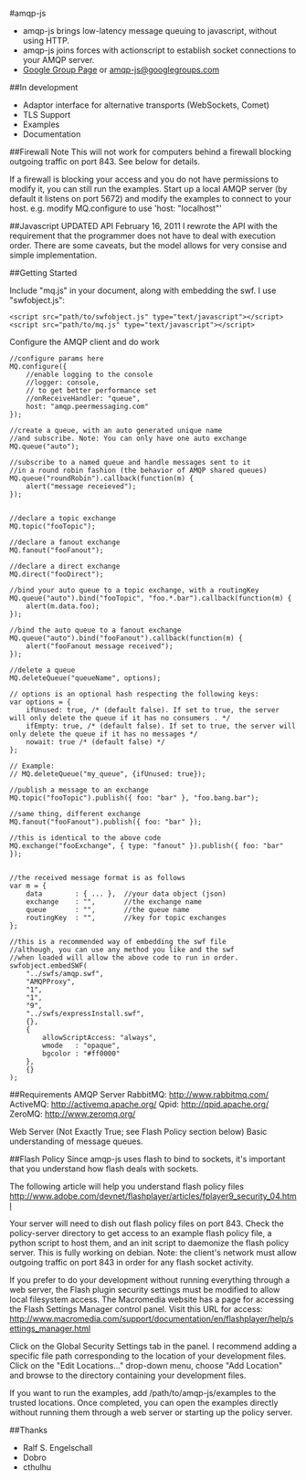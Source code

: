 #amqp-js

* amqp-js brings low-latency message queuing to javascript, without using HTTP.
* amqp-js joins forces with actionscript to establish socket connections to your AMQP server.
* [Google Group Page](http://groups.google.com/group/amqp-js) or amqp-js@googlegroups.com

##In development
* Adaptor interface for alternative transports (WebSockets, Comet)
* TLS Support
* Examples
* Documentation

##Firewall Note
This will not work for computers behind a firewall blocking outgoing traffic on port 843.  See below for details.

If a firewall is blocking your access and you do not have permissions to modify it, you can still run the examples.
Start up a local AMQP server (by default it listens on port 5672) and modify the examples to connect to your host.
e.g. modify MQ.configure to use 'host: "localhost"'

##Javascript UPDATED API February 16, 2011
I rewrote the API with the requirement that the
programmer does not have to deal with execution order.  There are some caveats,
but the model allows for very consise and simple implementation.


##Getting Started

Include "mq.js" in your document, along with embedding the swf.  I use "swfobject.js":

	<script src="path/to/swfobject.js" type="text/javascript"></script>
	<script src="path/to/mq.js" type="text/javascript"></script>

Configure the AMQP client and do work


	//configure params here
	MQ.configure({
		//enable logging to the console
		//logger: console,
		// to get better performance set
		//onReceiveHandler: "queue",
		host: "amqp.peermessaging.com"
	});

	//create a queue, with an auto generated unique name
	//and subscribe. Note: You can only have one auto exchange
	MQ.queue("auto");

	//subscribe to a named queue and handle messages sent to it
	//in a round robin fashion (the behavior of AMQP shared queues)
	MQ.queue("roundRobin").callback(function(m) {
		alert("message receieved");
	});

	
	//declare a topic exchange
	MQ.topic("fooTopic");
	
	//declare a fanout exchange
	MQ.fanout("fooFanout");
	
	//declare a direct exchange
	MQ.direct("fooDirect");
	
	//bind your auto queue to a topic exchange, with a routingKey
	MQ.queue("auto").bind("fooTopic", "foo.*.bar").callback(function(m) {
		alert(m.data.foo);
	});
	
	//bind the auto queue to a fanout exchange
	MQ.queue("auto").bind("fooFanout").callback(function(m) {
		alert("fooFanout message received");
	});

	//delete a queue
	MQ.deleteQueue("queueName", options);

	// options is an optional hash respecting the following keys:
	var options = {
		ifUnused: true, /* (default false). If set to true, the server will only delete the queue if it has no consumers . */
		ifEmpty: true, /* (default false). If set to true, the server will only delete the queue if it has no messages */
		nowait: true /* (default false) */
	};

	// Example:
	// MQ.deleteQueue("my_queue", {ifUnused: true});

	//publish a message to an exchange
	MQ.topic("fooTopic").publish({ foo: "bar" }, "foo.bang.bar");

	//same thing, different exchange
	MQ.fanout("fooFanout").publish({ foo: "bar" });
	
	//this is identical to the above code
	MQ.exchange("fooExchange", { type: "fanout" }).publish({ foo: "bar" });
	
	
	//the received message format is as follows
	var m = {
		data		: { ... }, 	//your data object (json)
		exchange	: "", 		//the exchange name
		queue		: "",		//the queue name
		routingKey	: "",		//key for topic exchanges
	};
	
	//this is a recommended way of embedding the swf file
	//although, you can use any method you like and the swf
	//when loaded will allow the above code to run in order.
	swfobject.embedSWF(
		"../swfs/amqp.swf",
		"AMQPProxy",
		"1",
		"1",
		"9",
		"../swfs/expressInstall.swf",
		{},
		{
			allowScriptAccess: "always",
			wmode	: "opaque",
			bgcolor	: "#ff0000"
		},
		{}
	);

##Requirements
AMQP Server
	RabbitMQ: http://www.rabbitmq.com/
	ActiveMQ: http://activemq.apache.org/
	Qpid: http://qpid.apache.org/
	ZeroMQ: http://www.zeromq.org/

Web Server (Not Exactly True; see Flash Policy section below)
Basic understanding of message queues.


##Flash Policy
Since amqp-js uses flash to bind to sockets, it's important that you understand how flash deals with sockets.

The following article will help you understand flash policy files
http://www.adobe.com/devnet/flashplayer/articles/fplayer9_security_04.html

Your server will need to dish out flash policy files on port 843.  Check the policy-server
directory to get access to an example flash policy file, a python script to host them,
and an init script to daemonize the flash policy server.  This is fully working on debian.
Note:  the client's network must allow outgoing traffic on port 843 in order for any flash
socket activity.

If you prefer to do your development without running everything through a web server, the Flash plugin security 
settings must be modified to allow local filesystem access. The Macromedia website has a page for accessing the
Flash Settings Manager control panel. Visit this URL for access:
http://www.macromedia.com/support/documentation/en/flashplayer/help/settings_manager.html

Click on the Global Security Settings tab in the panel. I recommend adding a specific file path
corresponding to the location of your development files. Click on the "Edit Locations..." drop-down menu,
choose "Add Location" and browse to the directory containing your development files.

If you want to run the examples, add /path/to/amqp-js/examples to the trusted locations. Once completed, you
can open the examples directly without running them through a web server or starting up the policy server.



##Thanks
* Ralf S. Engelschall
* Dobro
* cthulhu

